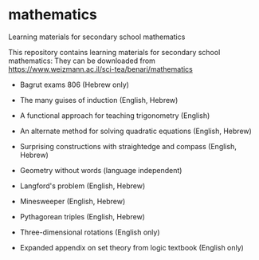 # mathematics
Learning materials for secondary school mathematics

This repository contains learning materials for secondary school mathematics:
They can be downloaded from https://www.weizmann.ac.il/sci-tea/benari/mathematics

* Bagrut exams 806 (Hebrew only)
* The many guises of induction (English, Hebrew)
* A functional approach for teaching trigonometry (English)
* An alternate method for solving quadratic equations (English, Hebrew)
* Surprising constructions with straightedge and compass (English, Hebrew)
* Geometry without words (language independent)

* Langford's problem (English, Hebrew)
* Minesweeper (English, Hebrew)
* Pythagorean triples (English, Hebrew)
* Three-dimensional rotations (English only)
* Expanded appendix on set theory from logic textbook (English only)
